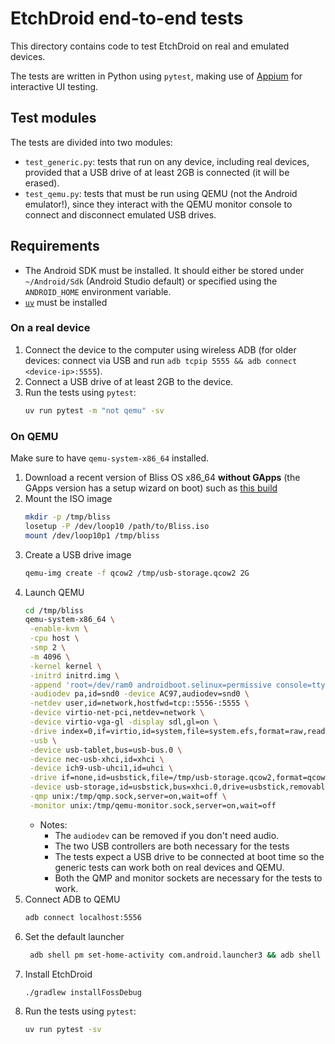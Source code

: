 # EtchDroid end-to-end tests

This directory contains code to test EtchDroid on real and emulated devices.

The tests are written in Python using `pytest`, making use of [Appium](https://appium.io/) for interactive UI testing.

## Test modules

The tests are divided into two modules:

- `test_generic.py`: tests that run on any device, including real devices, provided that a USB drive of at least 2GB is
  connected (it will be erased).
- `test_qemu.py`: tests that must be run using QEMU (not the Android emulator!), since they interact with the QEMU
  monitor console to connect and disconnect emulated USB drives.

## Requirements

- The Android SDK must be installed. It should either be stored under `~/Android/Sdk` (Android Studio default) or
  specified using the `ANDROID_HOME` environment variable.
- [`uv`](https://docs.astral.sh/uv/) must be installed

### On a real device

1. Connect the device to the computer using wireless ADB (for older devices: connect via USB and run
   `adb tcpip 5555 && adb connect <device-ip>:5555`).
2. Connect a USB drive of at least 2GB to the device.
3. Run the tests using `pytest`:
   ```bash
   uv run pytest -m "not qemu" -sv
   ```

### On QEMU

Make sure to have `qemu-system-x86_64` installed.

1. Download a recent version of Bliss OS x86_64 **without GApps** (the GApps version has a setup wizard on boot) such
   as [this build](https://sourceforge.net/projects/blissos-x86/files/Official/BlissOS16/FOSS/Generic/Bliss-v16.9.7-x86_64-OFFICIAL-foss-20241011.iso/download)
2. Mount the ISO image
    ```bash
    mkdir -p /tmp/bliss
    losetup -P /dev/loop10 /path/to/Bliss.iso
    mount /dev/loop10p1 /tmp/bliss
    ```
3. Create a USB drive image
    ```bash
    qemu-img create -f qcow2 /tmp/usb-storage.qcow2 2G
    ```
4. Launch QEMU
    ```bash
    cd /tmp/bliss
    qemu-system-x86_64 \
     -enable-kvm \
     -cpu host \
     -smp 2 \
     -m 4096 \
     -kernel kernel \
     -initrd initrd.img \
     -append 'root=/dev/ram0 androidboot.selinux=permissive console=tty1 FFMPEG_CODEC=1 FFMPEG_PREFER_C2=1' \
     -audiodev pa,id=snd0 -device AC97,audiodev=snd0 \
     -netdev user,id=network,hostfwd=tcp::5556-:5555 \
     -device virtio-net-pci,netdev=network \
     -device virtio-vga-gl -display sdl,gl=on \
     -drive index=0,if=virtio,id=system,file=system.efs,format=raw,readonly=on \
     -usb \
     -device usb-tablet,bus=usb-bus.0 \
     -device nec-usb-xhci,id=xhci \
     -device ich9-usb-uhci1,id=uhci \
     -drive if=none,id=usbstick,file=/tmp/usb-storage.qcow2,format=qcow2 \
     -device usb-storage,id=usbstick,bus=xhci.0,drive=usbstick,removable=on \
     -qmp unix:/tmp/qmp.sock,server=on,wait=off \
     -monitor unix:/tmp/qemu-monitor.sock,server=on,wait=off
    ```
    - Notes:
      - The `audiodev` can be removed if you don't need audio.
      - The two USB controllers are both necessary for the tests
      - The tests expect a USB drive to be connected at boot time so the generic tests can work both on real devices
        and QEMU.
      - Both the QMP and monitor sockets are necessary for the tests to work.
5. Connect ADB to QEMU
    ```bash
    adb connect localhost:5556
    ```
6. Set the default launcher
   ```bash
    adb shell pm set-home-activity com.android.launcher3 && adb shell input keyevent KEYCODE_HOME
    ```
7. Install EtchDroid
    ```bash
    ./gradlew installFossDebug
    ```
8. Run the tests using `pytest`:
   ```bash
   uv run pytest -sv
   ```
